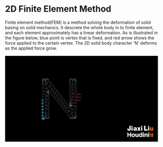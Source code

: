 # 2D Finite Element Method

Finite element method(FEM) is a method solving the deformation of solid basing on solid mechanics. It descrete the whole body in to finite element, and each element approximately has a linear deformation. As is illustrated in the figure below, blue point is vertex that is fixed, and red arrow shows the force applied to the certain vertex. The 2D solid body character 'N' deforms as the applied force grow.
<br />
<br />![Finite_Element_Method_GIF](/Houdini_Project/Algorithm_And_Math/Finite_Element_Method/Finite_Element_Method.gif)
